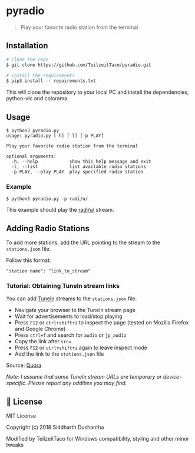 # pyradio
> Play your favorite radio station from the terminal

## Installation
```bash
# clone the repo
$ git clone https://github.com/TeilzeitTaco/pyradio.git

# install the requirements
$ pip3 install -r requirements.txt
```
This will clone the repository to your local PC and install the dependencies, python-vlc and colorama.

## Usage
```
$ python3 pyradio.py
usage: pyradio.py [-h] [-l] [-p PLAY]

Play your favorite radio station from the terminal

optional arguments:
  -h, --help            show this help message and exit
  -l, --list            list available radio stations
  -p PLAY, --play PLAY  play specified radio station
```
### Example
```
$ python3 pyradio.py -p radi/u/
```
This example should play the [radi/u/](http://radio.dangeru.us/) stream.

## Adding Radio Stations
To add more stations, add the URL pointing to the stream to the ```stations.json``` file.

Follow this format:
```
"station name": "link_to_stream"
```
### Tutorial: Obtaining TuneIn stream links
You can add [TuneIn](https://tunein.com/) streams to the ```stations.json``` file.

* Navigate your browser to the TuneIn stream page
* Wait for advertisements to load/stop playing
* Press ```F12``` or ```ctrl+shift+i``` to inspect the page (tested on Mozilla Firefox and Google Chrome)
* Press ```ctrl+f``` and search for ```audio``` or ```jp_audio```
* Copy the link after ```src=```
* Press ```F12``` or ```ctrl+shift+i``` again to leave inspect mode
* Add the link to the ```stations.json``` file

Source: [Quora](https://www.quora.com/How-do-I-get-a-streaming-URL-for-Tunein)

*Note: I assume that some TuneIn stream URLs are temporary or device-specific. Please report any oddities you may find.*

## :scroll: License
MIT License

Copyright (c) 2018 Siddharth Dushantha

Modified by TeilzeitTaco for Windows compatibility, styling and other minor tweaks
